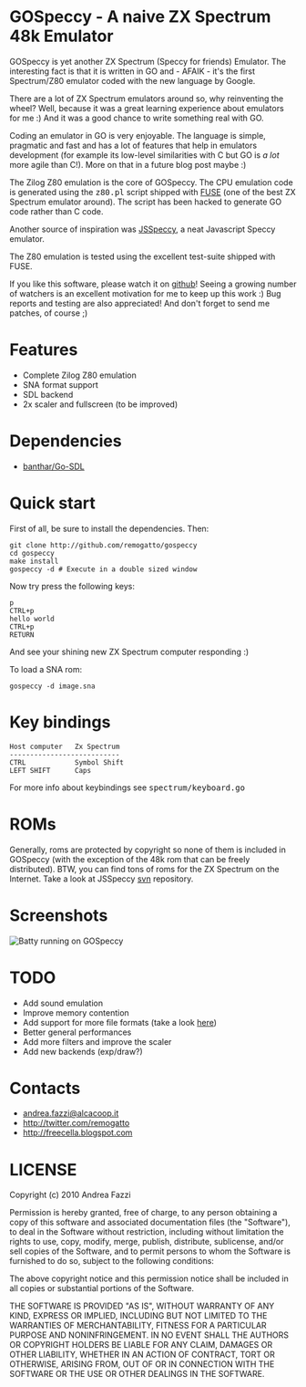 # GOSpeccy - A naive ZX Spectrum 48k Emulator

GOSpeccy is yet another ZX Spectrum (Speccy for friends) Emulator. The
interesting fact is that it is written in GO and - AFAIK - it's the
first Spectrum/Z80 emulator coded with the new language by Google.

There are a lot of ZX Spectrum emulators around so, why reinventing
the wheel? Well, because it was a great learning experience about
emulators for me :) And it was a good chance to write something real
with GO.

Coding an emulator in GO is very enjoyable. The language is simple,
pragmatic and fast and has a lot of features that help in emulators
development (for example its low-level similarities with C but GO is
*a lot* more agile than C!). More on that in a future blog post maybe
:)

The Zilog Z80 emulation is the core of GOSpeccy. The CPU emulation
code is generated using the <tt>z80.pl</tt> script shipped with
[FUSE](http://fuse-emulator.sourceforge.net/) (one of the best ZX
Spectrum emulator around). The script has been hacked to generate GO
code rather than C code.

Another source of inspiration was
[JSSpeccy](http://matt.west.co.tt/spectrum/jsspeccy/), a neat
Javascript Speccy emulator.

The Z80 emulation is tested using the excellent test-suite shipped
with FUSE.

If you like this software, please watch it on
[github](http://github.com/remogatto/gospeccy)! Seeing a growing number of watchers is
an excellent motivation for me to keep up this work :) Bug reports and
testing are also appreciated! And don't forget to send me patches, of
course ;)

# Features

* Complete Zilog Z80 emulation
* SNA format support
* SDL backend
* 2x scaler and fullscreen (to be improved)

# Dependencies

* [banthar/Go-SDL](http://github.com/banthar/Go-SDL)

# Quick start

First of all, be sure to install the dependencies. Then:

    git clone http://github.com/remogatto/gospeccy
    cd gospeccy
    make install
    gospeccy -d # Execute in a double sized window

Now try press the following keys:

    p
    CTRL+p
    hello world
    CTRL+p
    RETURN

And see your shining new ZX Spectrum computer responding :)

To load a SNA rom:

    gospeccy -d image.sna

# Key bindings

    Host computer   Zx Spectrum
    ---------------------------
    CTRL            Symbol Shift
    LEFT SHIFT      Caps

For more info about keybindings see <tt>spectrum/keyboard.go</tt>

# ROMs

Generally, roms are protected by copyright so none of them is included
in GOSpeccy (with the exception of the 48k rom that can be freely
distributed). BTW, you can find tons of roms for the ZX Spectrum on
the Internet. Take a look at JSSpeccy
[svn](http://svn.matt.west.co.tt/svn/jsspec/trunk/snapshots/)
repository.

# Screenshots

![Batty running on GOSpeccy](http://sites.google.com/site/remogatto/batty.png)

# TODO

* Add sound emulation
* Improve memory contention
* Add support for more file formats (take a look [here](http://www.worldofspectrum.org/faq/reference/formats.htm))
* Better general performances
* Add more filters and improve the scaler
* Add new backends (exp/draw?)

# Contacts

* andrea.fazzi@alcacoop.it
* http://twitter.com/remogatto
* http://freecella.blogspot.com

# LICENSE

Copyright (c) 2010 Andrea Fazzi

Permission is hereby granted, free of charge, to any person obtaining
a copy of this software and associated documentation files (the
"Software"), to deal in the Software without restriction, including
without limitation the rights to use, copy, modify, merge, publish,
distribute, sublicense, and/or sell copies of the Software, and to
permit persons to whom the Software is furnished to do so, subject to
the following conditions:

The above copyright notice and this permission notice shall be
included in all copies or substantial portions of the Software.

THE SOFTWARE IS PROVIDED "AS IS", WITHOUT WARRANTY OF ANY KIND,
EXPRESS OR IMPLIED, INCLUDING BUT NOT LIMITED TO THE WARRANTIES OF
MERCHANTABILITY, FITNESS FOR A PARTICULAR PURPOSE AND
NONINFRINGEMENT. IN NO EVENT SHALL THE AUTHORS OR COPYRIGHT HOLDERS BE
LIABLE FOR ANY CLAIM, DAMAGES OR OTHER LIABILITY, WHETHER IN AN ACTION
OF CONTRACT, TORT OR OTHERWISE, ARISING FROM, OUT OF OR IN CONNECTION
WITH THE SOFTWARE OR THE USE OR OTHER DEALINGS IN THE SOFTWARE.

